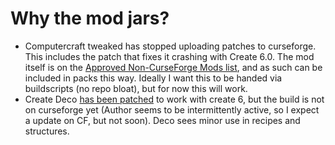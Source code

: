 # Why the mod jars?
- Computercraft tweaked has stopped uploading patches to curseforge. This includes the patch that fixes it crashing with Create 6.0. The mod itself is on the [Approved Non-CurseForge Mods list](https://support.curseforge.com/en/support/solutions/articles/9000197913-non-curseforge-mods), and as such can be included in packs this way. Ideally I want this to be handed via buildscripts (no repo bloat), but for now this will work.
- Create Deco [has been patched](https://github.com/talrey/CreateDeco/pull/192) to work with create 6, but the build is not on curseforge yet (Author seems to be intermittently active, so I expect a update on CF, but not soon). Deco sees minor use in recipes and structures.
